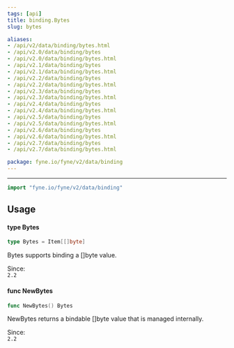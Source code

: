```yaml
---
tags: [api]
title: binding.Bytes
slug: bytes

aliases:
- /api/v2/data/binding/bytes.html
- /api/v2.0/data/binding/bytes
- /api/v2.0/data/binding/bytes.html
- /api/v2.1/data/binding/bytes
- /api/v2.1/data/binding/bytes.html
- /api/v2.2/data/binding/bytes
- /api/v2.2/data/binding/bytes.html
- /api/v2.3/data/binding/bytes
- /api/v2.3/data/binding/bytes.html
- /api/v2.4/data/binding/bytes
- /api/v2.4/data/binding/bytes.html
- /api/v2.5/data/binding/bytes
- /api/v2.5/data/binding/bytes.html
- /api/v2.6/data/binding/bytes
- /api/v2.6/data/binding/bytes.html
- /api/v2.7/data/binding/bytes
- /api/v2.7/data/binding/bytes.html

package: fyne.io/fyne/v2/data/binding
---
```



---
```go
import "fyne.io/fyne/v2/data/binding"
```

## Usage

#### type Bytes

```go
type Bytes = Item[[]byte]
```

Bytes supports binding a []byte value.


<div class="since">Since: <code>
2.2</code></div>

#### func  NewBytes

```go
func NewBytes() Bytes
```
NewBytes returns a bindable []byte value that is managed internally.


<div class="since">Since: <code>
2.2</code></div>
